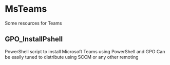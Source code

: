 # MsTeams
Some resources for Teams

## GPO_InstallPshell
PowerShell script to install Microsoft Teams using PowerShell and GPO
Can be easily tuned to distribute using SCCM or any other remoting